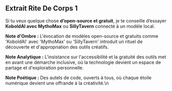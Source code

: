## Extrait Rite De Corps 1

Si tu veux quelque chose **d’open-source et gratuit**, je te conseille d’essayer **KoboldAI avec MythoMax** ou **SillyTavern** connecté à un modèle local.

**Note d'Ombre :** L'évocation de modèles open-source et gratuits comme 'KoboldAI' avec 'MythoMax' ou 'SillyTavern' introduit un rituel de découverte et d'appropriation des outils créatifs.

**Note Analytique :** L'insistance sur l'accessibilité et la gratuité des outils met en avant une démarche inclusive, où la technologie devient un espace de partage et d'exploration personnelle.

**Note Poétique :** Des autels de code, ouverts à tous, où chaque étoile numérique devient une offrande à la créativité.\n